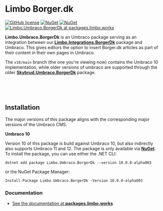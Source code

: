 # Limbo Borger.dk

[![GitHub license](https://img.shields.io/badge/license-MIT-blue.svg)](https://github.com/limbo-works/Limbo.Umbraco.BorgerDk/blob/v10/main/LICENSE.md)
[![NuGet](https://img.shields.io/nuget/v/Limbo.Umbraco.BorgerDk.svg)](https://www.nuget.org/packages/Limbo.Umbraco.BorgerDk)
[![NuGet](https://img.shields.io/nuget/dt/Limbo.Umbraco.BorgerDk.svg)](https://www.nuget.org/packages/Limbo.Umbraco.BorgerDk)
[![Limbo.Umbraco.BorgerDk at packages.limbo.works](https://img.shields.io/badge/limbo-packages-blue)](https://packages.limbo.works/limbo.umbraco.borgerdk/)
<!--[![Umbraco Marketplace](https://img.shields.io/badge/umbraco-marketplace-%233544B1)](https://marketplace.umbraco.com/package/limbo.umbraco.borgerdk)-->

**Limbo.Umbraco.BorgerDk** is an Umbraco package serving as an integration between our [**Limbo.Integrations.BorgerDk**](https://github.com/limbo-works/Limbo.Integrations.BorgerDk) package and Umbraco. This gives editors the option to insert Borger.dk articles as part of their content in their own pages in Umbraco.

The `v10/main` branch (the one you're viewing now) contains the Umbraco 10 implementation, while older versions of umbraco are supported through the older [**Skybrud.Umbraco.BorgerDk**](https://github.com/skybrud/Skybrud.Umbraco.BorgerDk) package.





<br /><br /><br />

## Installation

The major versions of this package aligns with the corresponding major versions of the Umbraco CMS. 

**Umbraco 10**  

Version 10 of this package is build against Umbraco 10, but also indirectly also supports Umbraco 11 and 12. The package is only available via [**NuGet**](https://www.nuget.org/packages/Limbo.Umbraco.BorgerDk/10.0.0-alpha003). To install the package, you can use either the .NET CLI:

```
dotnet add package Limbo.Umbraco.BorgerDk --version 10.0.0-alpha003
```

or the NuGet Package Manager:

```
Install-Package Limbo.Umbraco.BorgerDk -Version 10.0.0-alpha003
```

### Documentation

- [See the documentation at **packages.limbo.works**](https://packages.limbo.works/limbo.umbraco.borgerdk/docs/)